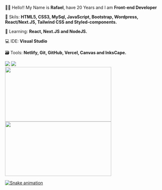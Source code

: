 
<!-- <img src="https://user-images.githubusercontent.com/57225298/102656953-8ab2d980-4153-11eb-92c7-a2a7babc1c2b.png" min-width="400px" max-width="400px" width="300 px" align="right"  alt="Computador "> <br> -->
👋🏻 Hello!! My Name is **Rafael**, have 20 Years and I am **Front-end Developer**

🤖 Skils: **HTML5, CSS3, MySql, JavaScript, Bootstrap, Wordpress, React/Next.JS, Tailwind CSS and Styled-components.** 

👨‍ Learning: **React, Next.JS and NodeJS.**

💻 IDE: **Visual Studio**

🗃 Tools: **Netlify, Git,  GitHub, Vercel, Canvas and InksCape.**





 <a href="https://www.linkedin.com/in/rafael-pinto-da-silva/" alt="Linkedin">
  <img src="https://img.shields.io/badge/-Linkedin-0e76a8?style=flat-square&logo=Linkedin&logoColor=white&link=https://www.linkedin.com/in/rafael-pinto-da-silva/" /></a> <a href="https://api.whatsapp.com/send?phone=5515996563234" alt="WhatsApp">
  <img src="https://img.shields.io/badge/-WhatsApp-25d366?style=flat-square&labelColor=25d366&logo=whatsapp&logoColor=white&link=https://api.whatsapp.com/send?phone=5515996563234"/></a>


<div>
  <a href="https://github.com/rafaballerini">
  <img height="180em" width="350em" src="https://github-readme-stats.vercel.app/api?username=Rafael-doctom&show_icons=true&theme=dark&include_all_commits=true&count_private=true"/>
  <img height="180em" width="350em"src="https://github-readme-stats.vercel.app/api/top-langs/?username=Rafael-doctom&layout=compact&langs_count=7&theme=dark"/>
</div>

  ![Snake animation](https://github.com/TassioSales/TassioSales/blob/output/github-contribution-grid-snake.svg)
